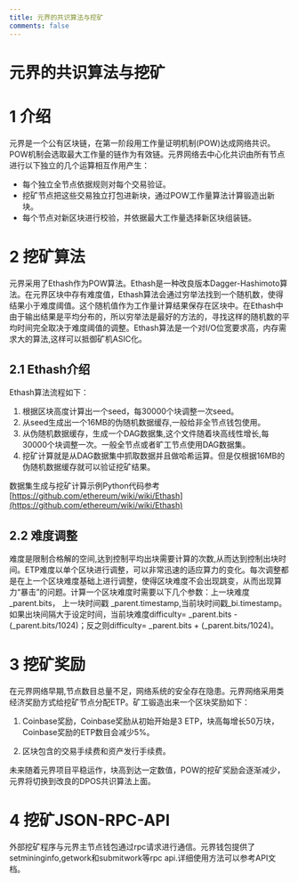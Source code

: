 ```yaml
---
title: 元界的共识算法与挖矿
comments: false
---
```


# 元界的共识算法与挖矿
# 1 介绍

元界是一个公有区块链，在第一阶段用工作量证明机制\(POW\)达成网络共识。POW机制会选取最大工作量的链作为有效链。元界网络去中心化共识由所有节点进行以下独立的几个运算相互作用产生：

* 每个独立全节点依据规则对每个交易验证。
* 挖矿节点把这些交易独立打包进新块，通过POW工作量算法计算锻造出新块。
* 每个节点对新区块进行校验，并依据最大工作量选择新区块组装链。

# 2 挖矿算法

元界采用了Ethash作为POW算法。Ethash是一种改良版本Dagger-Hashimoto算法。在元界区块中存有难度值，Ethash算法会通过穷举法找到一个随机数，使得结果小于难度阈值。这个随机值作为工作量计算结果保存在区块中。在Ethash中由于输出结果是平均分布的，所以穷举法是最好的方法的，寻找这样的随机数的平均时间完全取决于难度阈值的调整。Ethash算法是一个对I/O位宽要求高，内存需求大的算法,这样可以抵御矿机ASIC化。

## 2.1  Ethash介绍

Ethash算法流程如下：

1. 根据区块高度计算出一个seed，每30000个块调整一次seed。
2. 从seed生成出一个16MB的伪随机数据缓存,一般给非全节点钱包使用。
3. 从伪随机数据缓存，生成一个DAG数据集,这个文件随着块高线性增长,每30000个块调整一次。一般全节点或者旷工节点使用DAG数据集。
4. 挖矿计算就是从DAG数据集中抓取数据并且做哈希运算。但是仅根据16MB的伪随机数据缓存就可以验证挖矿结果。

数据集生成与挖矿计算示例Python代码参考[https://github.com/ethereum/wiki/wiki/Ethash](https://github.com/ethereum/wiki/wiki/Ethash)

## 2.2 难度调整

难度是限制合格解的空间,达到控制平均出块需要计算的次数,从而达到控制出块时间。ETP难度以单个区块进行调整，可以非常迅速的适应算力的变化。每次调整都是在上一个区块难度基础上进行调整，使得区块难度不会出现跳变，从而出现算力“暴击”的问题。计算一个区块难度时需要以下几个参数：上一块难度 \_parent.bits， 上一块时间戳 \_parent.timestamp,当前块时间戳\_bi.timestamp。如果出块间隔大于设定时间，当前块难度difficulty=  \_parent.bits - \(\_parent.bits/1024\)；反之则difficulty=  \_parent.bits + \(\_parent.bits/1024\)。

# 3 挖矿奖励

在元界网络早期,节点数目总量不足，网络系统的安全存在隐患。元界网络采用类经济奖励方式给挖矿节点分配ETP。矿工锻造出来一个区块奖励如下：

1. Coinbase奖励，Coinbase奖励从初始开始是3 ETP，块高每增长50万块，Coinbase奖励的ETP数目会减少5%。

2. 区块包含的交易手续费和资产发行手续费。

未来随着元界项目平稳运作，块高到达一定数值，POW的挖矿奖励会逐渐减少，元界将切换到改良的DPOS共识算法上面。

# 4  挖矿JSON-RPC-API

外部挖矿程序与元界主节点钱包通过rpc请求进行通信。元界钱包提供了setmininginfo,getwork和submitwork等rpc api.详细使用方法可以参考API文档。

